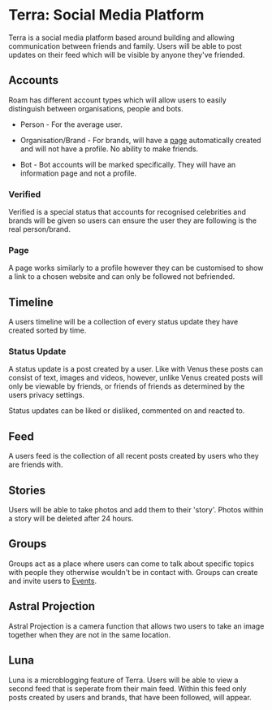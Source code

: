 # Terra: Social Media Platform

Terra is a social media platform based around building and allowing communication between friends and family. Users will be able to post updates on their feed which will be visible by anyone they've friended.

## Accounts

Roam has different account types which will allow users to easily distinguish between organisations, people and bots.

- Person - For the average user.

- Organisation/Brand - For brands, will have a [page](#Page) automatically created and will not have a profile. No ability to make friends.

- Bot - Bot accounts will be marked specifically. They will have an information page and not a profile.
  
### Verified

Verified is a special status that accounts for recognised celebrities and brands will be given so users can ensure the user they are following is the real person/brand.

### Page

A page works similarly to a profile however they can be customised to show a link to a chosen website and can only be followed not befriended.

## Timeline

A users timeline will be a collection of every status update they have created sorted by time.

### Status Update

A status update is a post created by a user. Like with Venus these posts can consist of text, images and videos, however, unlike Venus created posts will only be viewable by friends, or friends of friends as determined by the users privacy settings.

Status updates can be liked or disliked, commented on and reacted to.

## Feed

A users feed is the collection of all recent posts created by users who they are friends with.

## Stories

Users will be able to take photos and add them to their 'story'. Photos within a story will be deleted after 24 hours.

## Groups

Groups act as a place where users can come to talk about specific topics with people they otherwise wouldn't be in contact with. Groups can create and invite users to [Events](#Events).

## Astral Projection

Astral Projection is a camera function that allows two users to take an image together when they are not in the same location.

## Luna

Luna is a microblogging feature of Terra. Users will be able to view a second feed that is seperate from their main feed. Within this feed only posts created by users and brands, that have been followed, will appear.
